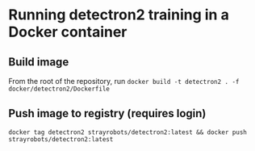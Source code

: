 # Running detectron2 training in a Docker container

## Build image
From the root of the repository, run `docker build -t detectron2 . -f docker/detectron2/Dockerfile`

## Push image to registry (requires login)

`docker tag detectron2 strayrobots/detectron2:latest && docker push strayrobots/detectron2:latest`

